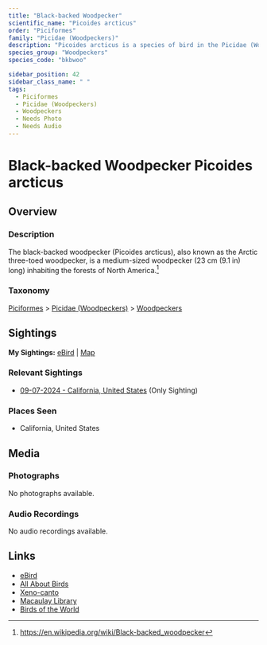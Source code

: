 ```yaml
---
title: "Black-backed Woodpecker"
scientific_name: "Picoides arcticus"
order: "Piciformes"
family: "Picidae (Woodpeckers)"
description: "Picoides arcticus is a species of bird in the Picidae (Woodpeckers) family. It has been observed 1 times."
species_group: "Woodpeckers"
species_code: "bkbwoo"

sidebar_position: 42
sidebar_class_name: " "
tags: 
  - Piciformes
  - Picidae (Woodpeckers)
  - Woodpeckers
  - Needs Photo
  - Needs Audio
---
```


# Black-backed Woodpecker <span className='sci_name'>Picoides arcticus</span>

## Overview

### Description
The black-backed woodpecker (Picoides arcticus), also known as the Arctic three-toed woodpecker, is a medium-sized woodpecker (23 cm (9.1 in) long) inhabiting the forests of North America.[^1]

[^1]: https://en.wikipedia.org/wiki/Black-backed_woodpecker

### Taxonomy
[Piciformes](/tags/piciformes) > [Picidae (Woodpeckers)](/tags/picidae-woodpeckers) > [Woodpeckers](/tags/woodpeckers)


## Sightings

**My Sightings:** [eBird](https://ebird.org/lifelist?r=world&time=life&spp=bkbwoo) | [Map](/map?species_code=bkbwoo)

### Relevant Sightings

* [09-07-2024 - California, United States](https://ebird.org/checklist/S194330060) (Only Sighting)

### Places Seen

* California, United States



## Media
### Photographs
No photographs available.

### Audio Recordings
No audio recordings available.

## Links
* [eBird](https://ebird.org/species/bkbwoo) 
* [All About Birds](https://www.allaboutbirds.org/guide/bkbwoo) 
* [Xeno-canto](https://www.xeno-canto.org/species/picoides-arcticus) 
* [Macaulay Library](https://search.macaulaylibrary.org/catalog?taxonCode=bkbwoo&sort=rating_rank_desc)
* [Birds of the World](https://birdsoftheworld.org/bow/species/bkbwoo)
